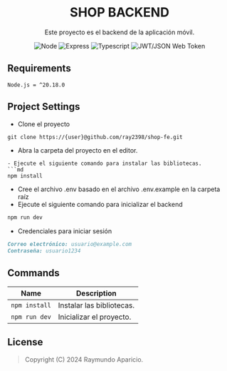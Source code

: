 <h1 align="center">SHOP BACKEND</h1>
<p align="center">
    Este proyecto es el backend de la aplicación móvil.
</p>

<!-- [START BADGES] -->
<!-- Please keep comment here to allow auto update -->
<p align="center">
  <img src="https://img.shields.io/badge/node.js-6DA55F?style=for-the-badge&logo=node.js&logoColor=white" alt="Node"/>
  <img src="https://img.shields.io/badge/express.js-%23404d59.svg?style=for-the-badge&logo=express&logoColor=%2361DAFB" alt="Express"/>
  <img src="https://img.shields.io/badge/typescript-%23007ACC.svg?style=for-the-badge&logo=typescript&logoColor=white" alt="Typescript"/>
  <img src="https://img.shields.io/badge/JWT-black?style=for-the-badge&logo=JSON%20web%20tokens" alt="JWT/JSON Web Token"/>
</p>
<!-- [END BADGES] -->

## Requirements

```
Node.js = ^20.18.0
```

## Project Settings
- Clone el proyecto
```md
git clone https://{user}@github.com/ray2398/shop-fe.git
```
- Abra la carpeta del proyecto en el editor.
```
- Ejecute el siguiente comando para instalar las bibliotecas.
```md
npm install
```
- Cree el archivo .env basado en el archivo .env.example en la carpeta raíz
- Ejecute el siguiente comando para inicializar el backend
```md
npm run dev
```
- Credenciales para iniciar sesión
```md
Correo electrónico: usuario@example.com
Contraseña: usuario1234
```

## Commands

| Name               | Description                                           |
|--------------------|-------------------------------------------------------|
| `npm install`      | Instalar las bibliotecas.                             |
| `npm run dev`      | Inicializar el proyecto.                              |

## License

> Copyright (C) 2024 Raymundo Aparicio. 
